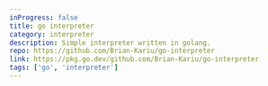 ```yaml
---
inProgress: false
title: go interpreter
category: interpreter
description: Simple interpreter written in golang.
repo: https://github.com/Brian-Kariu/go-interpreter
link: https://pkg.go.dev/github.com/Brian-Kariu/go-interpreter
tags: ['go', 'interpreter']
---
```


